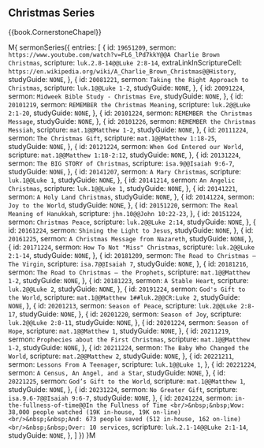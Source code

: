 ## Christmas Series

{{book.CornerstoneChapel}}

M{ sermonSeries({
  entries: [
    { id: `19651209`, sermon: `https://www.youtube.com/watch?v=FL6_lPd7kkY@@A Charlie Brown Christmas`, scripture: `luk.2.8-14@@Luke 2:8-14`, extraLinkInScriptureCell: `https://en.wikipedia.org/wiki/A_Charlie_Brown_Christmas@@History`, studyGuide: `NONE`, },
    { id: `20081221`, sermon: `Taking the Right Approach to Christmas`, scripture: `luk.1@@Luke 1-2`,          studyGuide: `NONE`, },
    { id: `20091224`, sermon: `Midweek Bible Study - Christmas Eve`,                                           studyGuide: `NONE`, },
    { id: `20101219`, sermon: `REMEMBER the Christmas Meaning`,         scripture: `luk.2@@Luke 2:1-20`,       studyGuide: `NONE`, },
    { id: `20101224`, sermon: `REMEMBER the Christmas Message`,                                                studyGuide: `NONE`, },
    { id: `20101226`, sermon: `REMEMBER the Christmas Messiah`,         scripture: `mat.1@@Matthew 1-2`,       studyGuide: `NONE`, },
    { id: `20111224`, sermon: `The Christmas Gift`,                     scripture: `mat.1@@Matthew 1:18-25`,   studyGuide: `NONE`, },
    { id: `20121224`, sermon: `When God Entered our World`,             scripture: `mat.1@@Matthew 1:18-2:12`, studyGuide: `NONE`, },
    { id: `20131224`, sermon: `The BIG STORY of Christmas`,             scripture: `isa.9@@Isaiah 9:6-7`,      studyGuide: `NONE`, },
    { id: `20141207`, sermon: `A Mary Christmas`,                       scripture: `luk.1@@Luke 1`,            studyGuide: `NONE`, },
    { id: `20141214`, sermon: `An Angelic Christmas`,                   scripture: `luk.1@@Luke 1`,            studyGuide: `NONE`, },
    { id: `20141221`, sermon: `A Holy Land Christmas`,                                                         studyGuide: `NONE`, },
    { id: `20141224`, sermon: `Joy to the World`,                                                              studyGuide: `NONE`, },
    { id: `20151220`, sermon: `The Real Meaning of Hanukkah`,           scripture: `jhn.10@@John 10:22-23`,                        },
    { id: `20151224`, sermon: `Christmas Peace`,                        scripture: `luk.2@@Luke 2:14`,         studyGuide: `NONE`, },
    { id: `20161224`, sermon: `Shining the Light to Jesus`,                                                    studyGuide: `NONE`, },
    { id: `20161225`, sermon: `A Christmas Message from Nazareth`,                                             studyGuide: `NONE`, },
    { id: `20171224`, sermon: `How To Not "Miss" Christmas`,            scripture: `luk.2@@Luke 2:1-14`,       studyGuide: `NONE`, },
    { id: `20181209`, sermon: `The Road to Christmas – The Virgin`,     scripture: `isa.7@@Isaiah 7`,          studyGuide: `NONE`, },
    { id: `20181216`, sermon: `The Road to Christmas – the Prophets`,   scripture: `mat.1@@Matthew 1-2`,       studyGuide: `NONE`, },
    { id: `20181223`, sermon: `A Stable Heart`,                         scripture: `luk.2@@Luke 2`,            studyGuide: `NONE`, },
    { id: `20191224`, sermon: `God's Gift to the World`,                scripture: `mat.1@@Matthew 1##luk.2@@CR:Luke 2`,  studyGuide: `NONE`, },
    { id: `20201213`, sermon: `Season of Peace`,                        scripture: `luk.2@@Luke 2:8-17`,       studyGuide: `NONE`, },
    { id: `20201220`, sermon: `Season of Joy`,                          scripture: `luk.2@@Luke 2:8-11`,       studyGuide: `NONE`, },
    { id: `20201224`, sermon: `Season of Hope`,                         scripture: `mat.1@@Matthew 1`,         studyGuide: `NONE`, },
    { id: `20211219`, sermon: `Prophecies about the First Christmas`,   scripture: `mat.1@@Matthew 1-2`,       studyGuide: `NONE`, },
    { id: `20211224`, sermon: `The Baby Who Changed the World`,         scripture: `mat.2@@Matthew 2`,         studyGuide: `NONE`, },
    { id: `20221211`, sermon: `Lessons From A Teenager`,                scripture: `luk.1@@Luke 1`,                                },
    { id: `20221224`, sermon: `A Census, An Angel, and a Star`,                                                studyGuide: `NONE`, },
    { id: `20221225`, sermon: `God’s Gift to the World`,                scripture: `mat.1@@Matthew 1`,         studyGuide: `NONE`, },
    { id: `20231224`, sermon: `No Greater Gift`,                        scripture: `isa.9.6-7@@Isaiah 9:6-7`,  studyGuide: `NONE`, },
    { id: `20241224`, 
      sermon: `in-the-fullness-of-time@@In the Fullness of Time
<br/>&nbsp;&nbsp;Wow: 38,000 people watched (19K in-house, 19K on-line)
<br/>&nbsp;&nbsp;And: 673 people saved (512 in-house, 162 on-line)
<br/>&nbsp;&nbsp;Over: 10 services`,
      scripture: `luk.2.1-14@@Luke 2:1-14`,
      studyGuide: `NONE`,
    },
  ]
}) }M
